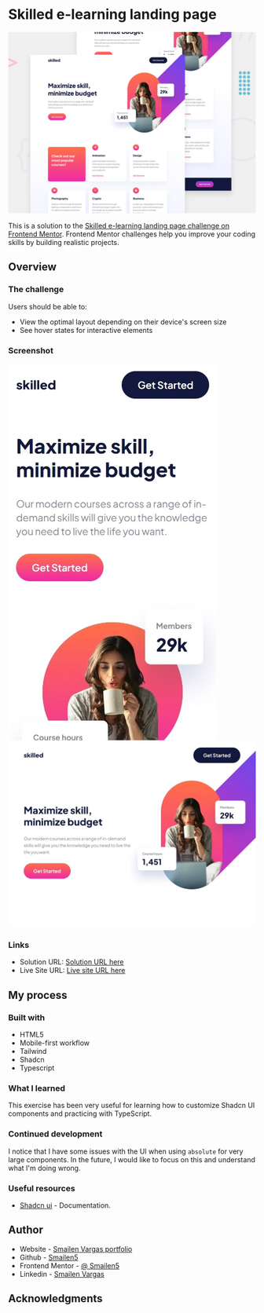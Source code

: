 # Skilled e-learning landing page

![Design preview for the Skilled e-learning landing page coding challenge](./preview.jpg)

This is a solution to the [Skilled e-learning landing page challenge on Frontend Mentor](https://www.frontendmentor.io/challenges/skilled-elearning-landing-page-S1ObDrZ8q). Frontend Mentor challenges help you improve your coding skills by building realistic projects.

## Overview

### The challenge

Users should be able to:

- View the optimal layout depending on their device's screen size
- See hover states for interactive elements

### Screenshot

![Phone](../screen-capture/skilled-elearning-phone.jpeg)
![Desktop](../screen-capture/skilled-elearning-desktop.jpeg)

### Links

- Solution URL: [Solution URL here](https://github.com/Smailen5/Frontend-Mentor-Challenge/tree/main/skilled-elearning-landing-page)
- Live Site URL: [Live site URL here](https://soft-shortbread-7ebd18.netlify.app/)

## My process

### Built with

- HTML5
- Mobile-first workflow
- Tailwind
- Shadcn
- Typescript

### What I learned

This exercise has been very useful for learning how to customize Shadcn UI components and practicing with TypeScript.

### Continued development

I notice that I have some issues with the UI when using `absolute` for very large components. In the future, I would like to focus on this and understand what I'm doing wrong.

### Useful resources

- [Shadcn ui](https://ui.shadcn.com/) - Documentation.

## Author

- Website - [Smailen Vargas portfolio](https://smailenvargas.com/)
- Github - [Smailen5](https://github.com/Smailen5)
- Frontend Mentor - [@ Smailen5](https://www.frontendmentor.io/profile/Smailen5)
- Linkedin - [Smailen Vargas](https://www.linkedin.com/in/smailen-vargas/)

## Acknowledgments
